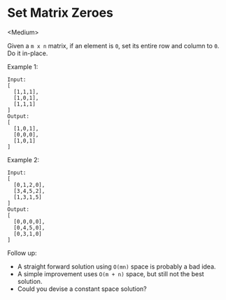 # Set Matrix Zeroes

\<Medium>

Given a `m x n` matrix, if an element is `0`, set its entire row and column to
`0`. Do it in-place.

Example 1:

```
Input:
[
  [1,1,1],
  [1,0,1],
  [1,1,1]
]
Output:
[
  [1,0,1],
  [0,0,0],
  [1,0,1]
]
```

Example 2:

```
Input:
[
  [0,1,2,0],
  [3,4,5,2],
  [1,3,1,5]
]
Output:
[
  [0,0,0,0],
  [0,4,5,0],
  [0,3,1,0]
]
```

Follow up:

- A straight forward solution using `O(mn)` space is probably a bad idea.
- A simple improvement uses `O(m + n)` space, but still not the best solution.
- Could you devise a constant space solution?
